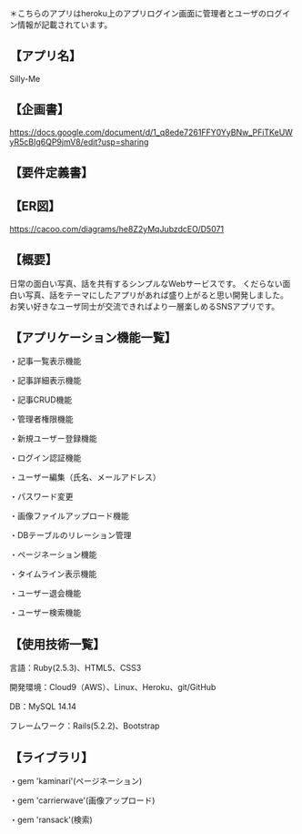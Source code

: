 ＊こちらのアプリはheroku上のアプリログイン画面に管理者とユーザのログイン情報が記載されています。

## 【アプリ名】
Silly-Me
## 【企画書】
https://docs.google.com/document/d/1_q8ede7261FFY0YyBNw_PFiTKeUWyR5cBIg6QP9jmV8/edit?usp=sharing

## 【要件定義書】

## 【ER図】
https://cacoo.com/diagrams/he8Z2yMqJubzdcEO/D5071

## 【概要】
日常の面白い写真、話を共有するシンプルなWebサービスです。
くだらない面白い写真、話をテーマにしたアプリがあれば盛り上がると思い開発しました。
お笑い好きなユーザ同士が交流できればより一層楽しめるSNSアプリです。

## 【アプリケーション機能一覧】
・記事一覧表示機能

・記事詳細表示機能

・記事CRUD機能

・管理者権限機能

・新規ユーザー登録機能

・ログイン認証機能

・ユーザー編集（氏名、メールアドレス）

・パスワード変更

・画像ファイルアップロード機能

・DBテーブルのリレーション管理

・ページネーション機能

・タイムライン表示機能

・ユーザー退会機能

・ユーザー検索機能

## 【使用技術一覧】
言語：Ruby(2.5.3)、HTML5、CSS3

開発環境：Cloud9（AWS）、Linux、Heroku、git/GitHub

DB：MySQL 14.14

フレームワーク：Rails(5.2.2)、Bootstrap

## 【ライブラリ】

・gem 'kaminari'(ページネーション)

・gem 'carrierwave'(画像アップロード)

・gem 'ransack'(検索)

